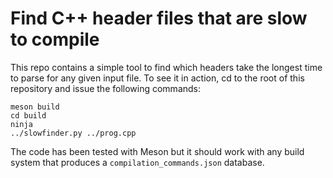 # Find C++ header files that are slow to compile

This repo contains a simple tool to find which headers take the
longest time to parse for any given input file. To see it in action,
cd to the root of this repository and issue the following commands:

```shell
meson build
cd build
ninja
../slowfinder.py ../prog.cpp
```

The code has been tested with Meson but it should work with any build
system that produces a `compilation_commands.json` database.
